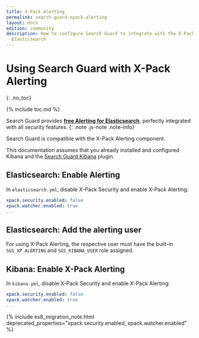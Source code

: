 ```yaml
---
title: X-Pack Alerting
permalink: search-guard-xpack-alerting
layout: docs
edition: community
description: How to configure Search Guard to integrate with the X-Pack Alerting for
  Elasticsearch
---
```

<!---
Copyright 2022 floragunn GmbH
-->
# Using Search Guard with X-Pack Alerting
{: .no_toc}

{% include toc.md %}

Search Guard provides [**free Alerting for Elasticsearch**](elasticsearch-alerting-getting-started), perfectly integrated with all security features.
{: .note .js-note .note-info}


Search Guard is compatible with the X-Pack Alerting component. 

This documentation assumes that you already installed and configured Kibana and the [Search Guard Kibana](kibana-plugin-installation) plugin.

## Elasticsearch: Enable Alerting

In `elasticsearch.yml`, disable X-Pack Security and enable X-Pack Alerting:

```yaml
xpack.security.enabled: false
xpack.watcher.enabled: true
...
```

## Elasticsearch: Add the alerting user

For using X-Pack Alerting, the respective user must have the built-in `SGS_XP_ALERTING` and `SGS_KIBANA_USER` role assigned.
      
## Kibana: Enable X-Pack Alerting

In `kibana.yml`, disable X-Pack Security and enable X-Pack Alerting:


```yaml
xpack.security.enabled: false
xpack.watcher.enabled: true
...
```

{% include es8_migration_note.html deprecated_properties="xpack.security.enabled, xpack.watcher.enabled" %}
